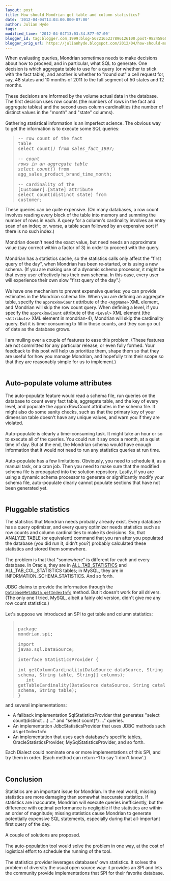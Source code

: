 ```yaml
---
layout: post
title: How should Mondrian get table and column statistics?
date: '2012-04-04T13:03:00.000-07:00'
author: Julian Hyde
tags: 
modified_time: '2012-04-04T13:03:34.877-07:00'
blogger_id: tag:blogger.com,1999:blog-5672165237896126100.post-982458601210064772
blogger_orig_url: https://julianhyde.blogspot.com/2012/04/how-should-mondrian-get-table-and.html
---
```


When evaluating queries, Mondrian sometimes needs to make decisions about how to proceed, and in particular, what SQL to generate. One decision is which aggregate table to use for a query (or whether to stick with the fact table), and another is whether to "round out" a cell request for, say, 48 states and 10 months of 2011 to the full segment of 50 states and 12 months.<br /><br />These decisions are informed by the volume actual data in the database. The first decision uses row counts (the numbers of rows in the fact and aggregate tables) and the second uses column cardinalities (the number of distinct values in the "month" and "state" columns).<br /><br />Gathering statistical information is an imperfect science. The obvious way to get the information is to execute some SQL queries:<br /><blockquote><pre>-- row count of the fact table<br />select count(*) from sales_fact_1997;<br /><br />-- count rows in an aggregate table<br />select count(*) from agg_sales_product_brand_time_month;<br /><br />-- cardinality of the [Customer].[State] attribute<br />select count(distinct state) from customer;</pre></blockquote>These queries can be quite expensive. (On many databases, a row count involves reading every block of the table into memory and summing the number of rows in each. A query for a column's cardinality involves an entry scan of an index; or, worse, a table scan followed by an expensive sort if there is no such index.)<br /><br />Mondrian doesn't need the exact value, but need needs an approximate value (say correct within a factor of 3) in order to proceed with the query.<br /><br />Mondrian has a statistics cache, so the statistics calls only affect the "first query of the day", when Mondrian has been re-started, or is using a new schema. (If you are making use of a dynamic schema processor, it might be that every user effectively has their own schema. In this case, every user will experience their own slow "first query of the day".)<br /><br />We have one mechanism to prevent expensive queries: you can provide estimates in the Mondrian schema file. When you are defining an aggregate table, specify the <code>approxRowCount</code> attribute of the <code>&lt;AggName&gt;</code> XML element, and Mondrian will skip the row count query. When defining a level, if you specify the <code>approxRowCount</code> attribute of the <code>&lt;Level&gt;</code> XML element (the <code>&lt;Attribute&gt;</code> XML element in mondrian-4), Mondrian will skip the cardinality query. But it is time-consuming to fill in those counts, and they can go out of date as the database grows.<br /><br />I am mulling over a couple of features to ease this problem. (These features are not committed for any particular release, or even fully formed. Your feedback to this post will help us prioritize them, shape them so that they are useful for how you manage Mondrian, and hopefully trim their scope so that they are reasonably simple for us to implement.)<br /><br /><h2>Auto-populate volume attributes</h2> The auto-populate feature would read a schema file, run queries on the database to count every fact table, aggregate table, and the key of every level, and populate the approxRowCount attributes in the schema file. It might also do some sanity checks, such as that the primary key of your dimension table doesn't have any unique values, and warn you if they are violated.<br /><br />Auto-populate is clearly a time-consuming task. It might take an hour or so to execute all of the queries. You could run it say once a month, at a quiet time of day. But at the end, the Mondrian schema would have enough information that it would not need to run any statistics queries at run time.<br /><br />Auto-populate has a few limitations. Obviously, you need to schedule it, as a manual task, or a cron job. Then you need to make sure that the modified schema file is propagated into the solution repository. Lastly, if you are using a dynamic schema processor to generate or significantly modify your schema file, auto-populate clearly cannot populate sections that have not been generated yet.<br /><br /><h2>Pluggable statistics</h2> The statistics that Mondrian needs probably already exist. Every database has a query optimizer, and every query optimizer needs statistics such as row counts and column cardinalities to make its decisions. So, that ANALYZE TABLE (or equivalent) command that you ran after you populated the database (you did run it, didn't you?) probably calculated these statistics and stored them somewhere.<br /><br />The problem is that that "somewhere" is different for each and every database. In Oracle, they are in <a href="http://docs.oracle.com/cd/B12037_01/server.101/b10755/statviews_1188.htm#i1591660">ALL_TAB_STATISTICS</a> and ALL_TAB_COL_STATISTICS tables; in MySQL, they are in INFORMATION_SCHEMA.STATISTICS. And so forth.<br /><br />JDBC claims to provide the information through the <a href="http://docs.oracle.com/javase/7/docs/api/java/sql/DatabaseMetaData.html#getIndexInfo(java.lang.String, java.lang.String, java.lang.String, boolean, boolean)"><code>DatabaseMetaData.getIndexInfo</code></a> method. But it doesn't work for all drivers. (The only one I tried, MySQL, albeit a fairly old version, didn't give me any row count statistics.)<br /><br />Let's suppose we introduced an SPI to get table and column statistics:<br /> <blockquote><pre><br />package mondrian.spi;<br /><br />import javax.sql.DataSource;<br /><br />interface StatisticsProvider {<br />&nbsp;&nbsp; int getColumnCardinality(DataSource dataSource, String catalog, String schema, String table, String[] columns);<br />&nbsp;&nbsp; int getTableCardinality(DataSource dataSource, String catalog, String schema, String table);<br />}</pre></blockquote> and several implementations:<br/> <ul> <li>A fallback implementation SqlStatisticsProvider that generates "select count(distinct ...) ..." and "select count(*) ..." queries.</li><li>An implementation JdbcStatisticsProvider that uses JDBC methods such as <code>getIndexInfo</code></li><li>An implementation that uses each database's specific tables, OracleStatisticsProvider, MySqlStatisticsProvider, and so forth.</li></ul> Each Dialect could nominate one or more implementations of this SPI, and try them in order. (Each method can return -1 to say 'I don't know'.)<br /><br /> <h2>Conclusion</h2> Statistics are an important issue for Mondrian. In the real world, missing statistics are more damaging than somewhat inaccurate statistics. If statistics are inaccurate, Mondrian will execute queries inefficiently, but the difference with optimal performance is negligible if the statistics are within an order of magnitude; missing statistics cause Mondrian to generate potentially expensive SQL statements, especially during that all-important first query of the day.<br /><br />A couple of solutions are proposed.<br /><br />The auto-population tool would solve the problem in one way, at the cost of logistical effort to schedule the running of the tool.<br /><br />The statistics provider leverages databases' own statistics. It solves the problem of diversity the usual open source way: it provides an SPI and lets the community provide implementations that SPI for their favorite database.